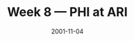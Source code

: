 ---
layout: game
title: Week 8 — PHI at ARI
season: 2001
game_id: 2001_08_PHI_ARI
week: 8
date: 2001-11-04
home_team: ARI
away_team: PHI
final_home: 7
final_away: 21
pbp_url: /assets/data/pbp/2001/2001_08_PHI_ARI.csv.gz
---